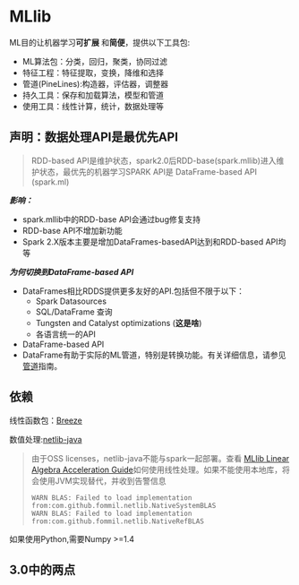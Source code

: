 # MLlib

ML目的让机器学习**可扩展** 和**简便**，提供以下工具包:

* ML算法包：分类，回归，聚类，协同过滤
* 特征工程：特征提取，变换，降维和选择
* 管道(PineLines):构造器，评估器，调整器
* 持久工具：保存和加载算法，模型和管道
* 使用工具：线性计算，统计，数据处理等

## 声明：数据处理API是最优先API

> RDD-based API是维护状态，spark2.0后RDD-base(spark.mllib)进入维护状态，最优先的机器学习SPARK API是 DataFrame-based API (spark.ml)

***影响：***

* spark.mllib中的RDD-base API会通过bug修复支持
* RDD-base API不增加新功能
* Spark 2.X版本主要是增加DataFrames-basedAPI达到和RDD-based API均等

***为何切换到DataFrame-based API***

* DataFrames相比RDDS提供更多友好的API.包括但不限于以下：
  * Spark Datasources
  * SQL/DataFrame 查询
  * Tungsten and Catalyst optimizations (**这是啥**)
  * 各语言统一的API
* DataFrame-based API
* DataFrame有助于实际的ML管道，特别是转换功能。有关详细信息，请参见[管道](https://spark.apache.org/docs/latest/ml-pipeline.html)指南。

## 依赖

线性函数包：[Breeze](http://www.scalanlp.org/) 

数值处理:[netlib-java](https://github.com/fommil/netlib-java) 

> 由于OSS licenses，netlib-java不能与spark一起部署。查看 [MLlib Linear Algebra Acceleration Guide](https://spark.apache.org/docs/latest/ml-linalg-guide.html)如何使用线性处理。如果不能使用本地库，将会使用JVM实现替代，并收到告警信息
>
> ```
> WARN BLAS: Failed to load implementation from:com.github.fommil.netlib.NativeSystemBLAS
> WARN BLAS: Failed to load implementation from:com.github.fommil.netlib.NativeRefBLAS
> ```

如果使用Python,需要Numpy >=1.4

## 3.0中的两点



